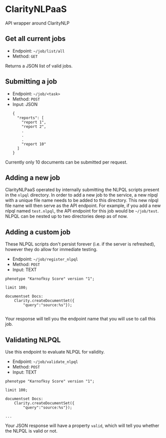 # ClarityNLPaaS

API wrapper around ClarityNLP

## Get all current jobs
- Endpoint: `~/job/list/all`
- Method: `GET`

Returns a JSON list of valid jobs.

## Submitting a job 

- Endpoint: `~/job/<task>`
- Method: `POST`
- Input: JSON
  ```
  {
    "reports": [
      "report 1", 
      "report 2",
      .
      .
      .
      "report 10"
    ]
  }
  ```
  

Currently only 10 documents can be submitted per request. 




## Adding a new job

ClarityNLPaaS operated by internally submitting the NLPQL scripts present in the `nlpql` directory. 
In order to add a new job to the service, a new nlpql with a unique file name needs to be added to this directory. 
This new nlpql file name will then serve as the API endpoint. For example, if you add a new nlpql named `test.nlpql`,
 the API endpoint for this job would be `~/job/test`. NLPQL can be nested up to two directories deep as of now.


## Adding a custom job

These NLPQL scripts don't persist forever (i.e. if the server is refreshed), however they do allow for immediate testing.


- Endpoint: `~/job/register_nlpql`
- Method: `POST`
- Input: TEXT
 ```
phenotype "Karnofksy Score" version "1";

limit 100;

documentset Docs:
     Clarity.createDocumentSet({
         "query":"source:%s"});


```
Your response will tell you the endpoint name that you will use to call this job.
  
  
## Validating NLPQL
Use this endpoint to evaluate NLPQL for validity.
- Endpoint: `~/job/validate_nlpql`
- Method: `POST`
- Input: TEXT
 ```
phenotype "Karnofksy Score" version "1";

limit 100;

documentset Docs:
     Clarity.createDocumentSet({
         "query":"source:%s"});

...
```
Your JSON response will have a property `valid`, which will tell you whether the NLPQL is valid or not.